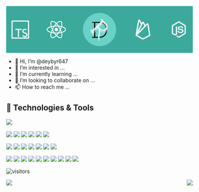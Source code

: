 <img src="assets/deybyr647_banner.png" align="center"/>

- 👋 Hi, I’m @deybyr647
- 👀 I’m interested in ...
- 🌱 I’m currently learning ...
- 💞️ I’m looking to collaborate on ...
- 📫 How to reach me ...

## 🔧 Technologies & Tools
![](https://img.shields.io/badge/OS-MacOS-informational?style=flat&logo=apple&logoColor=white&color=21897e)

![](https://img.shields.io/badge/Language-TypeScript-informational?style=flat&logo=typescript&logoColor=white&color=21897e)
![](https://img.shields.io/badge/Language-JavaScript-informational?style=flat&logo=javascript&logoColor=white&color=21897e)
![](https://img.shields.io/badge/Language-Java-informational?style=flat&logo=openjdk&logoColor=white&color=21897e)
![](https://img.shields.io/badge/Language-JSON-informational?style=flat&logo=json&logoColor=white&color=21897e)
![](https://img.shields.io/badge/Language-HTML5-informational?style=flat&logo=html5&logoColor=white&color=21897e)
![](https://img.shields.io/badge/Language-CSS3-informational?style=flat&logo=css3&logoColor=white&color=21897e)

![](https://img.shields.io/badge/Framework-NextJS-informational?style=flat&logo=nextdotjs&logoColor=white&color=21897e)
![](https://img.shields.io/badge/Framework-NodeJS-informational?style=flat&logo=nodedotjs&logoColor=white&color=21897e)
![](https://img.shields.io/badge/Framework-Bootstrap-informational?style=flat&logo=bootstrap&logoColor=white&color=21897e)
![](https://img.shields.io/badge/Framework-Bulma-informational?style=flat&logo=bulma&logoColor=white&color=21897e)
![](https://img.shields.io/badge/Framework-React-informational?style=flat&logo=react&logoColor=white&color=21897e)
![](https://img.shields.io/badge/Cloud-Vercel-informational?style=flat&logo=vercel&logoColor=white&color=21897e)
![](https://img.shields.io/badge/Cloud-Firebase-informational?style=flat&logo=firebase&logoColor=white&color=21897e)

<div>
  <img src="https://img.shields.io/badge/Tools-Webstorm-informational?style=flat&logo=webstorm&logoColor=white&color=21897e"/>
  <img src="https://img.shields.io/badge/Tools-ZSH-informational?style=flat&logo=gnu-bash&logoColor=white&color=21897e"/>
  <img src="https://img.shields.io/badge/Tools-MongoDB-informational?style=flat&logo=mongodb&logoColor=white&color=21897e"/>
  <img src="https://img.shields.io/badge/Tools-Webstorm-informational?style=flat&logo=webstorm&logoColor=white&color=21897e"/>
  <img src="https://img.shields.io/badge/Tools-GitHub-informational?style=flat&logo=github&logoColor=white&color=21897e"/>
  <img src="https://img.shields.io/badge/Tools-Git-informational?style=flat&logo=git&logoColor=white&color=21897e"/>
  <img src="https://img.shields.io/badge/Tools-Hyper-informational?style=flat&logo=hyper&logoColor=white&color=21897e"/>
  <img src="https://img.shields.io/badge/Tools-pnpm-informational?style=flat&logo=pnpm&logoColor=white&color=21897e"/>  
  <img src="https://img.shields.io/badge/Tools-Insomnia-informational?style=flat&logo=insomnia&logoColor=white&color=21897e"/>
  <img src="https://img.shields.io/badge/Tools-Jamstack-informational?style=flat&logo=jamstack&logoColor=white&color=21897e"/>
</div>

<!---
deybyr647/deybyr647 is a ✨ special ✨ repository because its `README.md` (this file) appears on your GitHub profile.
You can click the Preview link to take a look at your changes.
--->

![visitors](https://visitor-badge.glitch.me/badge?page_id=deybyr647)

<div>
  <img height="180em" align="left" src="https://github-readme-stats.vercel.app/api?username=deybyr647&show_icons=true&count_private=true&include_all_commits=true&theme=vue" 
       media="(prefers-color-scheme: light), (prefers-color-scheme: no-preference)"/>
  <img height="180em" align="right" src="https://github-readme-stats.vercel.app/api/top-langs/?username=deybyr647&show_icons=true&layout=compact&langs_count=8&theme=vue"
       media="(prefers-color-scheme: light), (prefers-color-scheme: no-preference)"/>
</div>
